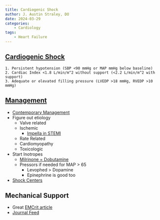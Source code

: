 ```yaml
---
title: Cardiogenic Shock
author: J. Austin Straley, DO
date: 2024-03-29
categories:
    - Cardiology
tags:
    - Heart Failure
---
```


## [Cardiogenic Shock][5]

```
1. Persistent hypotension (SBP <90 mmHg or MAP mmHg below baseline)
2. Cardiac Index <1.8 L/min/m^2 without support (<2.2 L/min/m^2 with support)
3. Adequate or elevated filling pressure (LVEDP >18 mmHg, RVEDP >10 mmHg) 
```

## [Management][3]

* [Contemporary Management][6]
* Figure out etiology
    * Valve related
    * Ischemic
        * [Impella in STEMI][8]
    * Rate Related
    * Cardiomyopathy
    * Toxicologic
* Start Inotropes
    * [Milrinone = Dobutamine][2]
    * Pressors if needed for MAP > 65
        * Levophed > Dopamine
        * Epinephrine is good too
* [Shock Centers][7]

## Mechanical Support

* Great [EMCrit article][1]
* [Journal Feed][4]

[1]: https://emcrit.org/emcrit/cardiogenic-shock-2-mcs/
[2]: https://pubmed.ncbi.nlm.nih.gov/34347952/{:target="_blank"}
[3]: https://annalsofintensivecare.springeropen.com/articles/10.1186/s13613-015-0052-1
[4]: https://journalfeed.org/article-a-day/2017/aha-cardiogenic-shock-spoon-feed/
[5]: https://pubmed.ncbi.nlm.nih.gov/31104355/{:target="_blank"}
[6]: https://www.ahajournals.org/doi/full/10.1161/cir.0000000000000525
[7]: https://www.sciencedirect.com/science/article/pii/S0735109718369407?via%3Dihub
[8]: https://pubmed.ncbi.nlm.nih.gov/38587239/{:target="_blank"}
